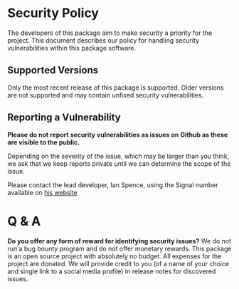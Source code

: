 # Security Policy

The developers of this package aim to make security a priority for the project. This document describes our policy for
handling security vulnerabilities within this package software.

## Supported Versions

Only the most recent release of this package is supported. Older versions are not supported and may contain unfixed
security vulnerabilities.

## Reporting a Vulnerability

**Please do not report security vulnerabilities as issues on Github as these are visible to the public.**

Depending on the severity of the issue, which may be larger than you think, we ask that we keep reports private until
we can determine the scope of the issue.

Please contact the lead developer, Ian Spence, using the Signal number available on [his website](https://ianspence.com)

# Q & A

**Do you offer any form of reward for identifying security issues?**
We do not run a bug bounty program and do not offer monetary rewards. This package is an open source project with
absolutely no budget. All expenses for the project are donated. We will provide credit to you (of a name of your choice
and single link to a social media profile) in release notes for discovered issues.
